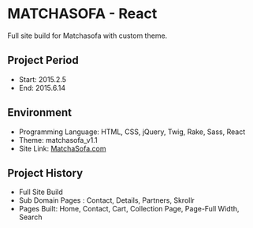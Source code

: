 MATCHASOFA - React
========================================

Full site build for Matchasofa with custom theme.
  
Project Period
----------------------
- Start: 2015.2.5
- End: 2015.6.14

## Environment
- Programming Language: HTML, CSS, jQuery, Twig, Rake, Sass, React
- Theme: matchasofa_v1.1
- Site Link: [MatchaSofa.com](https://matchasofa.com)

## Project History
- Full Site Build
- Sub Domain Pages : Contact, Details, Partners, Skrollr
- Pages Built: Home, Contact, Cart, Collection Page, Page-Full Width, Search
